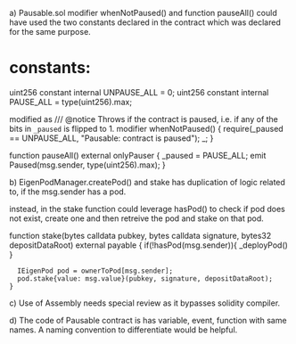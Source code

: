 a) Pausable.sol
   modifier whenNotPaused() and function pauseAll() could have used the two constants declared in the contract which was declared for the same purpose.

  constants:
  ==========
  uint256 constant internal UNPAUSE_ALL = 0;
  uint256 constant internal PAUSE_ALL = type(uint256).max;
  
  modified as 
  /// @notice Throws if the contract is paused, i.e. if any of the bits in `_paused` is flipped to 1.
  modifier whenNotPaused() {
     require(_paused == UNPAUSE_ALL, "Pausable: contract is paused");
        _;
  } 


  function pauseAll() external onlyPauser {
        _paused = PAUSE_ALL;
        emit Paused(msg.sender, type(uint256).max);
  }


b) EigenPodManager.createPod() and stake has duplication of logic related to, if the msg.sender has a pod.

instead, in the stake function could leverage hasPod() to check if pod does not exist, create one
and then retreive the pod and stake on that pod.
  
function stake(bytes calldata pubkey, bytes calldata signature, bytes32 depositDataRoot) external payable {
      if(!hasPod(msg.sender)){
         _deployPod()
      }
      
      IEigenPod pod = ownerToPod[msg.sender];
      pod.stake{value: msg.value}(pubkey, signature, depositDataRoot);
    }

c) Use of Assembly needs special review as it bypasses solidity compiler. 

d) The code of Pausable contract is has variable, event, function with same names. A naming convention to differentiate would be helpful.
  